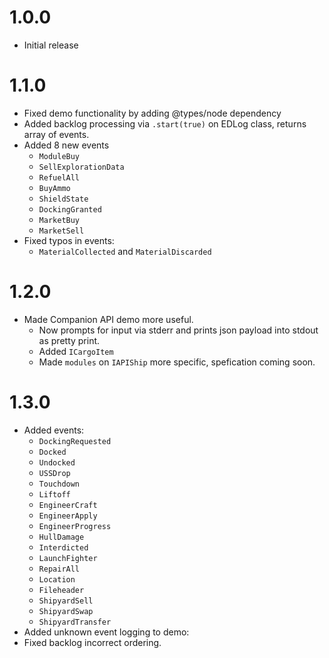# 1.0.0
- Initial release

# 1.1.0
- Fixed demo functionality by adding @types/node dependency
- Added backlog processing via `.start(true)` on EDLog class, returns array of events.
- Added 8 new events
    - `ModuleBuy`
    - `SellExplorationData`
    - `RefuelAll`
    - `BuyAmmo`
    - `ShieldState`
    - `DockingGranted`
    - `MarketBuy`
    - `MarketSell`
- Fixed typos in events:
    - `MaterialCollected` and `MaterialDiscarded`

# 1.2.0
- Made Companion API demo more useful.
    - Now prompts for input via stderr and prints json payload into stdout as pretty print.
    - Added `ICargoItem`
    - Made `modules` on `IAPIShip` more specific, spefication coming soon.

# 1.3.0
- Added events:
    - `DockingRequested`
    - `Docked`
    - `Undocked`
    - `USSDrop`
    - `Touchdown`
    - `Liftoff`
    - `EngineerCraft`
    - `EngineerApply`
    - `EngineerProgress`
    - `HullDamage`
    - `Interdicted`
    - `LaunchFighter`
    - `RepairAll`
    - `Location`
    - `Fileheader`
    - `ShipyardSell`
    - `ShipyardSwap`
    - `ShipyardTransfer`
- Added unknown event logging to demo:
- Fixed backlog incorrect ordering.
